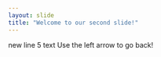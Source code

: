 ```yaml
---
layout: slide
title: "Welcome to our second slide!"
---
```

new line 5 text
Use the left arrow to go back!
